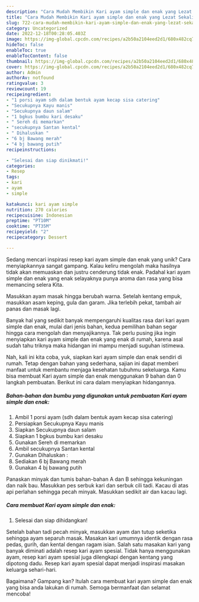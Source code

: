 ```yaml
---
description: "Cara Mudah Membikin Kari ayam simple dan enak yang Lezat Sekali"
title: "Cara Mudah Membikin Kari ayam simple dan enak yang Lezat Sekali"
slug: 722-cara-mudah-membikin-kari-ayam-simple-dan-enak-yang-lezat-sekali
category: Uncategorized
date: 2022-12-18T00:28:05.403Z
image: https://img-global.cpcdn.com/recipes/a2b50a2104eed2d1/680x482cq70/kari-ayam-simple-dan-enak-foto-resep-utama.jpg
hideToc: false
enableToc: true
enableTocContent: false
thumbnail: https://img-global.cpcdn.com/recipes/a2b50a2104eed2d1/680x482cq70/kari-ayam-simple-dan-enak-foto-resep-utama.jpg
cover: https://img-global.cpcdn.com/recipes/a2b50a2104eed2d1/680x482cq70/kari-ayam-simple-dan-enak-foto-resep-utama.jpg
author: Admin
authorAv: notfound
ratingvalue: 3
reviewcount: 19
recipeingredient:
- "1 porsi ayam sdh dalam bentuk ayam kecap sisa catering"
- "Secukupnya Kayu manis"
- "Secukupnya daun salam"
- "1 bgkus bumbu kari desaku"
- " Sereh di memarkan"
- "secukupnya Santan kental"
- " Dihaluskan "
- "6 bj Bawang merah"
- "4 bj bawang putih"
recipeinstructions:

- "Selesai dan siap dinikmati!"
categories:
- Resep
tags:
- kari
- ayam
- simple

katakunci: kari ayam simple 
nutrition: 270 calories
recipecuisine: Indonesian
preptime: "PT10M"
cooktime: "PT35M"
recipeyield: "2"
recipecategory: Dessert

---
```





Sedang mencari inspirasi resep kari ayam simple dan enak yang unik? Cara menyiapkannya sangat gampang. Kalau keliru mengolah maka hasilnya tidak akan memuaskan dan justru cenderung tidak enak. Padahal kari ayam simple dan enak yang enak selayaknya punya aroma dan rasa yang bisa memancing selera Kita.





Masukkan ayam masak hingga berubah warna. Setelah kentang empuk, masukkan asam keping, gula dan garam. Jika terlebih pekat, tambah air panas dan masak lagi.

Banyak hal yang sedikit banyak mempengaruhi kualitas rasa dari kari ayam simple dan enak, mulai dari jenis bahan, kedua pemilihan bahan segar hingga cara mengolah dan menyajikannya. Tak perlu pusing jika ingin menyiapkan kari ayam simple dan enak yang enak di rumah, karena asal sudah tahu triknya maka hidangan ini mampu menjadi suguhan istimewa.






Nah, kali ini kita coba, yuk, siapkan kari ayam simple dan enak sendiri di rumah. Tetap dengan bahan yang sederhana, sajian ini dapat memberi manfaat untuk membantu menjaga kesehatan tubuhmu sekeluarga. Kamu bisa membuat Kari ayam simple dan enak menggunakan 9 bahan dan 0 langkah pembuatan. Berikut ini cara dalam menyiapkan hidangannya.

<!--inarticleads1-->

##### Bahan-bahan dan bumbu yang digunakan untuk pembuatan Kari ayam simple dan enak:

1. Ambil 1 porsi ayam (sdh dalam bentuk ayam kecap sisa catering)
1. Persiapkan Secukupnya Kayu manis
1. Siapkan Secukupnya daun salam
1. Siapkan 1 bgkus bumbu kari desaku
1. Gunakan  Sereh di memarkan
1. Ambil secukupnya Santan kental
1. Gunakan  Dihaluskan :
1. Sediakan 6 bj Bawang merah
1. Gunakan 4 bj bawang putih


Panaskan minyak dan tumis bahan-bahan A dan B sehingga kekuningan dan naik bau. Masukkan pes serbuk kari dan serbuk cili tadi. Kacau di atas api perlahan sehingga pecah minyak. Masukkan sedikit air dan kacau lagi. 

<!--inarticleads2-->

##### Cara membuat Kari ayam simple dan enak:


1. Selesai dan siap dihidangkan!

Setelah bahan tadi pecah minyak, masukkan ayam dan tutup seketika sehingga ayam separuh masak. Masakan kari umumnya identik dengan rasa pedas, gurih, dan kental dengan ragam isian. Salah satu masakan kari yang banyak diminati adalah resep kari ayam spesial. Tidak hanya menggunakan ayam, resep kari ayam spesial juga dilengkapi dengan kentang yang dipotong dadu. Resep kari ayam spesial dapat menjadi inspirasi masakan keluarga sehari-hari. 

Bagaimana? Gampang kan? Itulah cara membuat kari ayam simple dan enak yang bisa anda lakukan di rumah. Semoga bermanfaat dan selamat mencoba!
